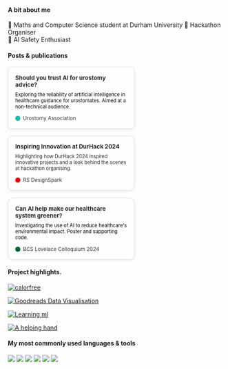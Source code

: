 #### A bit about me
🔭 Maths and Computer Science student at Durham University
👾 Hackathon Organiser   
🤖 AI Safety Enthusiast  


#### Posts & publications

<div style="display: flex; gap: 1rem; flex-wrap: wrap;">

  <!-- Article 1 -->
  <a href="https://urostomyassociation.org.uk/information-pages/should-you-trust-ai/" target="_blank" style="text-decoration: none;">
    <div style="border: 1px solid #e4e4e4; border-radius: 6px; padding: 16px; width: 260px; background-color: #fefefe; box-shadow: 0 2px 6px rgba(0,0,0,0.08); transition: transform 0.2s; ">
      <div style="display: flex; align-items: center; gap: 8px;">
      <div style="color: #24292e; font-size: 0.95em; margin-bottom: 8px; font-weight: bold;">Should you trust AI for urostomy advice?</div>
      </div>
      <div style="font-size: 0.8em; color: rgba(0,0,0,1); margin-bottom: 12px;">Exploring the reliability of artificial intelligence in healthcare guidance for urostomates. Aimed at a non-technical audience.</div>
      <div style="display: flex; align-items: center; gap: 6px; font-size: 0.85em; color: #333;">
        <span style="height: 12px; width: 12px; border-radius: 50%; background-color: #24b9ab; display: inline-block;"></span>
        Urostomy Association
      </div>
    </div>
  </a>

  <!-- Article 2 -->
  <a href="https://www.rs-online.com/designspark/inspiring-innovation-at-durhack-2024" target="_blank" style="text-decoration: none;">
    <div style="border: 1px solid #e4e4e4; border-radius: 12px; padding: 16px; width: 260px; background-color: #fefefe; box-shadow: 0 2px 6px rgba(0,0,0,0.08); transition: transform 0.2s;">
      <div style="color: #24292e; font-size: 0.95em; margin-bottom: 8px; font-weight: bold;">Inspiring Innovation at DurHack 2024</div>
      <div style="font-size: 0.8em; color: #24292e; margin-bottom: 12px;">Highlighting how DurHack 2024 inspired innovative projects and a look behind the scenes at hackathon organising.</div>
      <div style="display: flex; align-items: center; gap: 6px; font-size: 0.85em; color: #333;">
        <span style="height: 12px; width: 12px; border-radius: 50%; background-color: #ef0000; display: inline-block;"></span>
        RS DesignSpark
      </div>
    </div>
  </a>

</div>
<br>
<div style="display: flex; gap: 1rem; flex-wrap: wrap;">

  <a href="https://github.com/technologeve/ai-healthcare-greener" target="_blank" style="text-decoration: none;">
    <div style="border: 1px solid #e4e4e4; border-radius: 12px; padding: 16px; width: 260px; background-color: #fefefe; box-shadow: 0 2px 6px rgba(0,0,0,0.08); transition: transform 0.2s;">
      <div style="color: #24292e; font-size: 0.95em; margin-bottom: 8px; font-weight: bold;">Can AI help make our healthcare system greener?</div>
      <div style="font-size: 0.8em; color: rgba(0,0,0,1); margin-bottom: 12px;">Investigating the use of AI to reduce healthcare's environmental impact. Poster and supporting code.</div>
      <div style="display: flex; align-items: center; gap: 6px; font-size: 0.85em; color: #333;">
        <span style="height: 12px; width: 12px; border-radius: 50%; background-color: #006633; display: inline-block;"></span>
        BCS Lovelace Colloquium 2024
      </div>
    </div>
  </a>
</div>

#### Project highlights. 
[![calorfree](https://github-readme-stats.vercel.app/api/pin/?username=technologeve&repo=calorfree&theme=graywhite)](https://github.com/technologeve/calorfree)

[![Goodreads Data Visualisation](https://github-readme-stats.vercel.app/api/pin/?username=technologeve&repo=goodreads-data-visualisation&theme=graywhite)](https://github.com/technologeve/goodreads-data-visualisation)

[![Learning ml](https://github-readme-stats.vercel.app/api/pin/?username=technologeve&repo=learning-ml&theme=graywhite)](https://github.com/technologeve/learning-ml)

[![A helping hand](https://github-readme-stats.vercel.app/api/pin/?username=technologeve&repo=a_helping_hand&theme=graywhite)](https://github.com/technologeve/a_helping_hand)


#### My most commonly used languages & tools
<p>
  <img src="https://img.shields.io/badge/Python-3776AB?style=for-the-badge&logo=python&logoColor=white" />
  <img src="https://img.shields.io/badge/MATLAB-0076A8?style=for-the-badge&logo=matlab&logoColor=white" />
  <img src="https://img.shields.io/badge/R-276DC3?style=for-the-badge&logo=r&logoColor=white" />
  <img src="https://img.shields.io/badge/Stan-CC0000?style=for-the-badge&logoColor=white" />
  <img src="https://img.shields.io/badge/Git-F05032?style=for-the-badge&logo=git&logoColor=white" />
  <img src="https://img.shields.io/badge/Linux-FCC624?style=for-the-badge&logo=linux&logoColor=black" />
</p>

